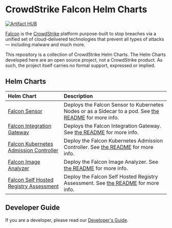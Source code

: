 # CrowdStrike Falcon Helm Charts

[![Artifact HUB](https://img.shields.io/endpoint?url=https://artifacthub.io/badge/repository/falcon-helm)](https://artifacthub.io/packages/search?repo=falcon-helm)

[Falcon](https://www.crowdstrike.com/) is the [CrowdStrike](https://www.crowdstrike.com/)
platform purpose-built to stop breaches via a unified set of cloud-delivered
technologies that prevent all types of attacks — including malware and much
more.

This repository is a collection of CrowdStrike Helm Charts. The Helm Charts developed here are an open source project, not a CrowdStrike product. As such, the project itself carries no formal support, expressed or implied.

## Helm Charts

| Helm Chart                                                           | Description                                                                                                                                  |
| :-                                                                   | :-                                                                                                                                           |
| [Falcon Sensor](helm-charts/falcon-sensor)                           | Deploys the Falcon Sensor to Kubernetes Nodes or as a Sidecar to a pod. See [the README](helm-charts/falcon-sensor/README.md) for more info. |
| [Falcon Integration Gateway](helm-charts/falcon-integration-gateway) | Deploys the Falcon Integration Gateway. See [the README](helm-charts/falcon-integration-gateway/README.md) for more info.                    |
| [Falcon Kubernetes Admission Controller](helm-charts/falcon-kac)     | Deploy the Falcon Kubernetes Admission Controller. See [the README](helm-charts/falcon-kac/README.md) for more info. | 
| [Falcon Image Analyzer](helm-charts/falcon-image-analyzer)           | Deploy the Falcon Image Analyzer. See [the README](helm-charts/falcon-image-analyzer/README.md) for more info.       |
| [Falcon Self Hosted Registry Assessment](helm-charts/falcon-self-hosted-registry-assessment)           | Deploy the Falcon Self Hosted Registry Assessment. See [the README](helm-charts/falcon-self-hosted-registry-assessment/README.md) for more info.       |

## Developer Guide
If you are a developer, please read our [Developer's Guide](docs/developer_guide.md).

